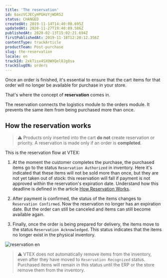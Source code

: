 ```yaml
---
title: 'The reservation'
id: 6axzVCJECyHPGHzYjWDR52
status: CHANGED
createdAt: 2019-11-14T14:40:00.695Z
updatedAt: 2020-11-27T19:40:09.586Z
publishedAt: 2020-02-13T15:02:21.694Z
firstPublishedAt: 2019-11-18T12:20:12.356Z
contentType: trackArticle
productTeam: Post-purchase
slug: the-reservation
locale: en
trackId: 2xkTisx4SXOWXQel8Jg8sa
trackSlugEN: orders
---
```


Once an order is finished, it's essential to ensure that the cart items for that order will no longer be available for purchase in your store.

That's where the concept of __reservation__ comes in.

The reservation connects the logistics module to the orders module. It prevents the same item from being purchased more than once.

## How the reservation works

>⚠️ Products only inserted into the cart **do not** create reservation or priority. A reservation is made only if an order is **completed**.  

This is the reservation flow at VTEX:

 1. At the moment the customer completes the purchase, the purchased items go to the status `Reservation Authorized` in inventory. Here it's indicated that these items will not be sold more than once, but they are not yet taken out of stock: this reservation will fall if payment is not approved within the reservation's expiration date. Understand how this deadline is defined in the article [How Reservation Works](https://help.vtex.com/en/tutorial/como-a-reserva-funciona).    

 2. After payment is confirmed, the status of the items changes to `Reservation Confirmed`. Now the reservation no longer has an expiration date. But the order can still be canceled and items can still become available again.  
 
 3. Finally, once the order is being prepared for delivery, the items move to the status `Reservation Acknowledged`. This status indicates that the items no longer exist in the physical inventory.

![reservation en](https://images.ctfassets.net/alneenqid6w5/7mm0YP3bcfb5fqZf5XhmZX/8798695363d5f4008f0a9c7078ebc386/reservation_en.png)

>⚠️ VTEX does not automatically remove items from the inventory, even after they have moved to `Reservation Recognized` status. Purchased items will remain in this status until the ERP or the store remove them from the inventory.
